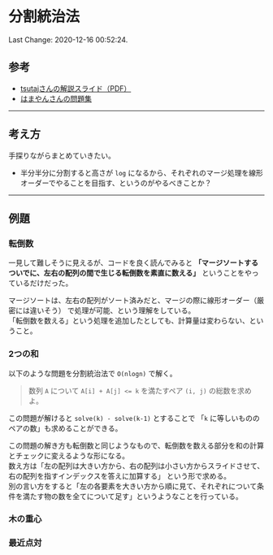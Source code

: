 # 分割統治法

Last Change: 2020-12-16 00:52:24.

## 参考

- [tsutajさんの解説スライド（PDF）](https://compro.tsutaj.com//archive/190207_divcon.pdf)
- [はまやんさんの問題集](https://www.hamayanhamayan.com/entry/2017/05/21/234616)

---

## 考え方

手探りながらまとめていきたい。

- 半分半分に分割すると高さが `log` になるから、それぞれのマージ処理を線形オーダーでやることを目指す、というのがやるべきことか？

---

## 例題

### 転倒数

一見して難しそうに見えるが、コードを良く読んでみると
**「マージソートするついでに、左右の配列の間で生じる転倒数を素直に数える」**
ということをやっているだけだった。

マージソートは、左右の配列がソート済みだと、マージの際に線形オーダー（厳密には違いそう）
で処理が可能、という理解をしている。  
「転倒数を数える」という処理を追加したとしても、計算量は変わらない、ということ。

### 2つの和

以下のような問題を分割統治法で `O(nlogn)` で解く。

> 数列 `A` について `A[i] + A[j] <= k` を満たすペア `(i, j)` の総数を求めよ。

この問題が解けると `solve(k) - solve(k-1)` とすることで 「`k` に等しいもののペアの数」も求めることができる。

この問題の解き方も転倒数と同じようなもので、転倒数を数える部分を和の計算とチェックに変えるような形になる。  
数え方は「左の配列は大きい方から、右の配列は小さい方からスライドさせて、右の配列を指すインデックスを答えに加算する」
という形で求める。  
別の言い方をすると「左の各要素を大きい方から順に見て、それぞれについて条件を満たす物の数を全てについて足す」というようなことを行っている。

### 木の重心


### 最近点対



